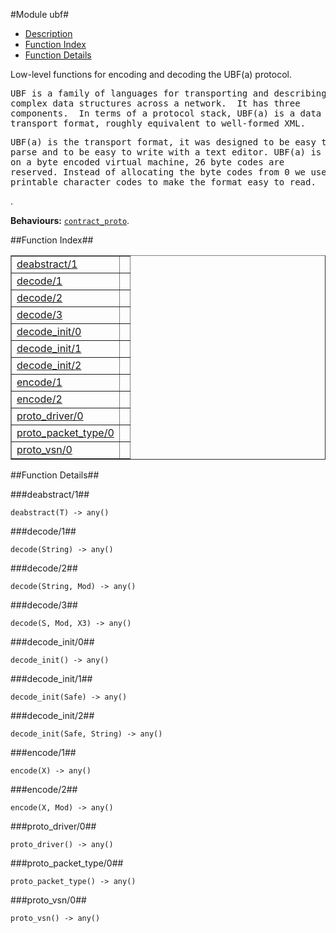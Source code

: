 

#Module ubf#
* [Description](#description)
* [Function Index](#index)
* [Function Details](#functions)


<p>Low-level functions for encoding and decoding the UBF(a)
protocol.</p>


<pre><tt>UBF is a family of languages for transporting and describing
complex data structures across a network.  It has three
components.  In terms of a protocol stack, UBF(a) is a data
transport format, roughly equivalent to well-formed XML.</tt></pre>



<pre><tt>UBF(a) is the transport format, it was designed to be easy to
parse and to be easy to write with a text editor. UBF(a) is based
on a byte encoded virtual machine, 26 byte codes are
reserved. Instead of allocating the byte codes from 0 we use the
printable character codes to make the format easy to read.</tt></pre>
.

__Behaviours:__ [`contract_proto`](contract_proto.md).<a name="index"></a>

##Function Index##


<table width="100%" border="1" cellspacing="0" cellpadding="2" summary="function index"><tr><td valign="top"><a href="#deabstract-1">deabstract/1</a></td><td></td></tr><tr><td valign="top"><a href="#decode-1">decode/1</a></td><td></td></tr><tr><td valign="top"><a href="#decode-2">decode/2</a></td><td></td></tr><tr><td valign="top"><a href="#decode-3">decode/3</a></td><td></td></tr><tr><td valign="top"><a href="#decode_init-0">decode_init/0</a></td><td></td></tr><tr><td valign="top"><a href="#decode_init-1">decode_init/1</a></td><td></td></tr><tr><td valign="top"><a href="#decode_init-2">decode_init/2</a></td><td></td></tr><tr><td valign="top"><a href="#encode-1">encode/1</a></td><td></td></tr><tr><td valign="top"><a href="#encode-2">encode/2</a></td><td></td></tr><tr><td valign="top"><a href="#proto_driver-0">proto_driver/0</a></td><td></td></tr><tr><td valign="top"><a href="#proto_packet_type-0">proto_packet_type/0</a></td><td></td></tr><tr><td valign="top"><a href="#proto_vsn-0">proto_vsn/0</a></td><td></td></tr></table>


<a name="functions"></a>

##Function Details##

<a name="deabstract-1"></a>

###deabstract/1##


`deabstract(T) -> any()`

<a name="decode-1"></a>

###decode/1##


`decode(String) -> any()`

<a name="decode-2"></a>

###decode/2##


`decode(String, Mod) -> any()`

<a name="decode-3"></a>

###decode/3##


`decode(S, Mod, X3) -> any()`

<a name="decode_init-0"></a>

###decode_init/0##


`decode_init() -> any()`

<a name="decode_init-1"></a>

###decode_init/1##


`decode_init(Safe) -> any()`

<a name="decode_init-2"></a>

###decode_init/2##


`decode_init(Safe, String) -> any()`

<a name="encode-1"></a>

###encode/1##


`encode(X) -> any()`

<a name="encode-2"></a>

###encode/2##


`encode(X, Mod) -> any()`

<a name="proto_driver-0"></a>

###proto_driver/0##


`proto_driver() -> any()`

<a name="proto_packet_type-0"></a>

###proto_packet_type/0##


`proto_packet_type() -> any()`

<a name="proto_vsn-0"></a>

###proto_vsn/0##


`proto_vsn() -> any()`

